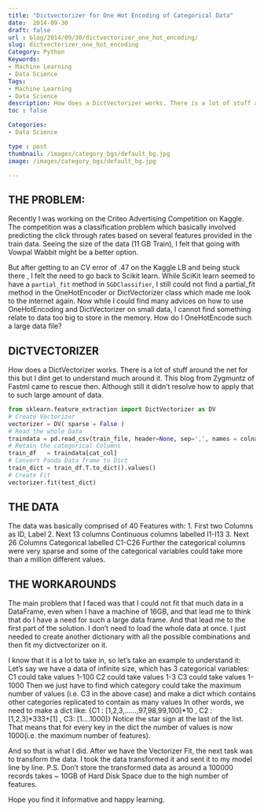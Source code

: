 ```yaml
---
title: "Dictvectorizer for One Hot Encoding of Categorical Data"
date:  2014-09-30
draft: false
url : blog/2014/09/30/dictvectorizer_one_hot_encoding/
slug: dictvectorizer_one_hot_encoding
Category: Python
Keywords:
- Machine Learning
- Data Science
Tags:
- Machine Learning
- Data Science
description: How does a DictVectorizer works. There is a lot of stuff around the net for this but I dint get to understand much around it.
toc : false

Categories:
- Data Science

type : post
thumbnail: /images/category_bgs/default_bg.jpg
image: /images/category_bgs/default_bg.jpg

---
```


## THE PROBLEM:

Recently I was working on the Criteo Advertising Competition on Kaggle. The competition was a classification problem which basically involved predicting the click through rates based on several features provided in the train data. Seeing the size of the data (11 GB Train), I felt that going with Vowpal Wabbit might be a better option.

But after getting to an CV error of .47 on the Kaggle LB and being stuck there , I felt the need to go back to Scikit learn. While SciKit learn seemed to have a `partial_fit` method in `SGDClassifier`, I still could not find a partial_fit method in the OneHotEncoder or DictVectorizer class which made me look to the internet again. Now while I could find many advices on how to use OneHotEncoding and DictVectorizer on small data, I cannot find something relate to data too big to store in the memory. How do I OneHotEncode such a large data file?

## DICTVECTORIZER

How does a DictVectorizer works. There is a lot of stuff around the net for this but I dint get to understand much around it. This blog from Zygmuntz of Fastml came to rescue then. Although still it didn’t resolve how to apply that to such large amount of data.


``` py
from sklearn.feature_extraction import DictVectorizer as DV
# Create Vectorizer
vectorizer = DV( sparse = False )
# Read the whole Data
traindata = pd.read_csv(train_file, header=None, sep=',', names = colnames)
# Retain the categorical Columns
train_df   = traindata[cat_col]
# Convert Panda Data frame to Dict
train_dict = train_df.T.to_dict().values()
# Create Fit
vectorizer.fit(test_dict)
```


## THE DATA

The data was basically comprised of 40 Features with: 1. First two Columns as ID, Label 2. Next 13 columns Continuous columns labelled I1-I13 3. Next 26 Columns Categorical labelled C1-C26 Further the categorical columns were very sparse and some of the categorical variables could take more than a million different values.

## THE WORKAROUNDS

The main problem that I faced was that I could not fit that much data in a DataFrame, even when I have a machine of 16GB, and that lead me to think that do I have a need for such a large data frame. And that lead me to the first part of the solution. I don’t need to load the whole data at once. I just needed to create another dictionary with all the possible combinations and then fit my dictvectorizer on it.

I know that it is a lot to take in, so let’s take an example to understand it: Let’s say we have a data of infinite size, which has 3 categorical variables: C1 could take values 1-100 C2 could take values 1-3 C3 could take values 1-1000 Then we just have to find which category could take the maximum number of values (i.e. C3 in the above case) and make a dict which contains other categories replicated to contain as many values In other words, we need to make a dict like: {C1 : [1,2,3,……,97,98,99,100]*10  , C2 : [1,2,3]*333+[1]  , C3: [1….1000]} Notice the star sign at the last of the list. That means that for every key in the dict the number of values is now 1000(i.e. the maximum number of features).

And so that is what I did. After we have the Vectorizer Fit, the next task was to transform the data. I took the data transformed it and sent it to my model line by line. P.S. Don’t store the transformed data as around a 100000 records takes ~ 10GB of Hard Disk Space due to the high number of features.

Hope you find it Informative and happy learning.

<script src="//z-na.amazon-adsystem.com/widgets/onejs?MarketPlace=US&adInstanceId=c4ca54df-6d53-4362-92c0-13cb9977639e"></script>
